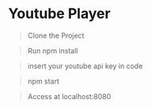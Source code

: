# Youtube Player

> Clone the Project

> Run npm install

> insert your youtube api key in code

> npm start

> Access at localhost:8080
